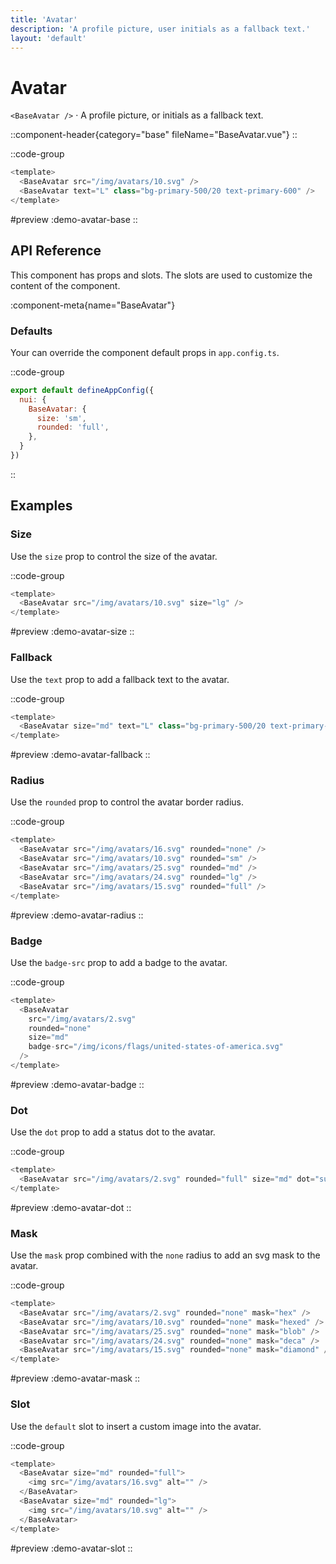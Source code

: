 ```yaml
---
title: 'Avatar'
description: 'A profile picture, user initials as a fallback text.'
layout: 'default'
---
```


# Avatar

`<BaseAvatar />` · A profile picture, or initials as a fallback text.

::component-header{category="base" fileName="BaseAvatar.vue"}
::

::code-group

```js [DemoAvatarBase.vue]
<template>
  <BaseAvatar src="/img/avatars/10.svg" />
  <BaseAvatar text="L" class="bg-primary-500/20 text-primary-600" />
</template>
```

#preview
:demo-avatar-base
::

## API Reference

This component has props and slots. The slots are used to customize the content of the component.

:component-meta{name="BaseAvatar"}

### Defaults

Your can override the component default props in `app.config.ts`.

::code-group

```js [app.config.ts]
export default defineAppConfig({
  nui: {
    BaseAvatar: {
      size: 'sm',
      rounded: 'full',
    },
  }
})
```
::

## Examples

### Size

Use the `size` prop to control the size of the avatar.

::code-group

```js [DemoAvatarSize.vue]
<template>
  <BaseAvatar src="/img/avatars/10.svg" size="lg" />
</template>
```

#preview
:demo-avatar-size
::

### Fallback

Use the `text` prop to add a fallback text to the avatar.

::code-group

```js [DemoAvatarFallback.vue]
<template>
  <BaseAvatar size="md" text="L" class="bg-primary-500/20 text-primary-600" />
</template>
```

#preview
:demo-avatar-fallback
::

### Radius

Use the `rounded` prop to control the avatar border radius.

::code-group

```js [DemoAvatarRadius.vue]
<template>
  <BaseAvatar src="/img/avatars/16.svg" rounded="none" />
  <BaseAvatar src="/img/avatars/10.svg" rounded="sm" />
  <BaseAvatar src="/img/avatars/25.svg" rounded="md" />
  <BaseAvatar src="/img/avatars/24.svg" rounded="lg" />
  <BaseAvatar src="/img/avatars/15.svg" rounded="full" />
</template>
```

#preview
:demo-avatar-radius
::

### Badge

Use the `badge-src` prop to add a badge to the avatar.

::code-group

```js [DemoAvatarBadge.vue]
<template>
  <BaseAvatar 
    src="/img/avatars/2.svg" 
    rounded="none" 
    size="md" 
    badge-src="/img/icons/flags/united-states-of-america.svg" 
  />
</template>
```

#preview
:demo-avatar-badge
::

### Dot

Use the `dot` prop to add a status dot to the avatar.

::code-group

```js [DemoAvatarDot.vue]
<template>
  <BaseAvatar src="/img/avatars/2.svg" rounded="full" size="md" dot="success" />
</template>
```

#preview
:demo-avatar-dot
::

### Mask

Use the `mask` prop combined with the `none` radius to add an svg mask to the avatar.

::code-group

```js [DemoAvatarMask.vue]
<template>
  <BaseAvatar src="/img/avatars/2.svg" rounded="none" mask="hex" />
  <BaseAvatar src="/img/avatars/10.svg" rounded="none" mask="hexed" />
  <BaseAvatar src="/img/avatars/25.svg" rounded="none" mask="blob" />
  <BaseAvatar src="/img/avatars/24.svg" rounded="none" mask="deca" />
  <BaseAvatar src="/img/avatars/15.svg" rounded="none" mask="diamond" />
</template>
```

#preview
:demo-avatar-mask
::

### Slot

Use the `default` slot to insert a custom image into the avatar.

::code-group

```js [DemoAvatarSlot.vue]
<template>
  <BaseAvatar size="md" rounded="full">
    <img src="/img/avatars/16.svg" alt="" />
  </BaseAvatar>
  <BaseAvatar size="md" rounded="lg">
    <img src="/img/avatars/10.svg" alt="" />
  </BaseAvatar>
</template>
```

#preview
:demo-avatar-slot
::

